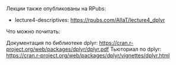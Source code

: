 Лекции также опубликованы на RPubs:

* lecture4-descriptives: https://rpubs.com/AllaT/lecture4_dplyr

Что можно почитать:

Документация по библиотеке dplyr: https://cran.r-project.org/web/packages/dplyr/dplyr.pdf
Тьюториал по dplyr: https://cran.r-project.org/web/packages/dplyr/vignettes/dplyr.html